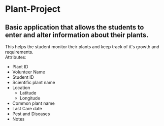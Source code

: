 # Plant-Project

## Basic application that allows the students to enter and alter information about their plants. <br>

This helps the student monitor their plants and keep track of it's growth and requirements.
<br>
Attributes:<br>
- Plant ID 
- Volunteer Name
- Student ID
- Scientific plant name
- Location
    - Latitude
    - Longitude
- Common plant name
- Last Care date
- Pest and Diseases
- Notes
